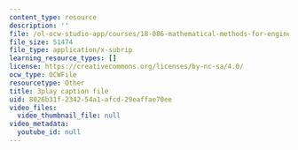 ```yaml
---
content_type: resource
description: ''
file: /ol-ocw-studio-app/courses/18-086-mathematical-methods-for-engineers-ii-spring-2006/8026b31f234254a1afcd29eaffae70ee_zIK5EnoiLL0.vtt
file_size: 51474
file_type: application/x-subrip
learning_resource_types: []
license: https://creativecommons.org/licenses/by-nc-sa/4.0/
ocw_type: OCWFile
resourcetype: Other
title: 3play caption file
uid: 8026b31f-2342-54a1-afcd-29eaffae70ee
video_files:
  video_thumbnail_file: null
video_metadata:
  youtube_id: null
---
```

